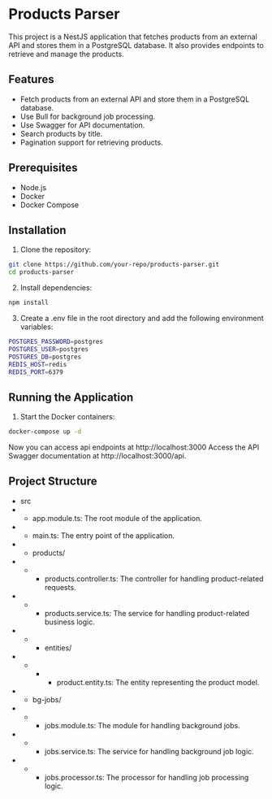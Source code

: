# Products Parser

This project is a NestJS application that fetches products from an external API and stores them in a PostgreSQL database. It also provides endpoints to retrieve and manage the products.

## Features

- Fetch products from an external API and store them in a PostgreSQL database.
- Use Bull for background job processing.
- Use Swagger for API documentation.
- Search products by title.
- Pagination support for retrieving products.

## Prerequisites

- Node.js
- Docker
- Docker Compose

## Installation

1. Clone the repository:

```sh
git clone https://github.com/your-repo/products-parser.git
cd products-parser
```

2. Install dependencies:

```sh
npm install
```

3. Create a .env file in the root directory and add the following environment variables:

```sh
POSTGRES_PASSWORD=postgres
POSTGRES_USER=postgres
POSTGRES_DB=postgres
REDIS_HOST=redis
REDIS_PORT=6379
```

## Running the Application
1. Start the Docker containers:

```sh
docker-compose up -d
```
Now you can access api endpoints at http://localhost:3000
Access the API Swagger documentation at http://localhost:3000/api.

## Project Structure
- src
- - app.module.ts: The root module of the application.
- - main.ts: The entry point of the application.
- - products/
- - - products.controller.ts: The controller for handling product-related requests.
- - - products.service.ts: The service for handling product-related business logic.
- - - entities/
- - - - product.entity.ts: The entity representing the product model.
- - bg-jobs/
- - - jobs.module.ts: The module for handling background jobs.
- - - jobs.service.ts: The service for handling background job logic.
- - - jobs.processor.ts: The processor for handling job processing logic.